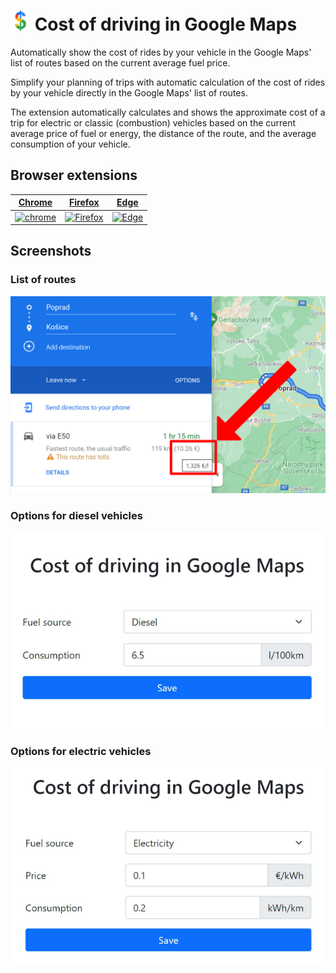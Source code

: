 # ![Icon](extension/icon-32.png) Cost of driving in Google Maps

Automatically show the cost of rides by your vehicle in the Google Maps' list of routes based on the current average fuel price.

Simplify your planning of trips with automatic calculation of the cost of rides by your vehicle directly in the Google Maps' list of routes.

The extension automatically calculates and shows the approximate cost of a trip for electric or classic (combustion) vehicles based on the current average price of fuel or energy, the distance of the route, and the average consumption of your vehicle.

## Browser extensions

[Chrome](https://chrome.google.com/webstore/detail/cost-of-driving-in-google/glajpeclpoeodmfofkelgedjphkdgmie) | [Firefox](https://addons.mozilla.org/en-US/firefox/addon/cost-of-driving-in-google-maps) | [Edge](https://microsoftedge.microsoft.com/addons/detail/cost-of-driving-in-google/pkaabdlnneddeecggbpfmdcjknmjeddl)
-- | -- | --
[![chrome](https://github.com/alrra/browser-logos/raw/main/src/chrome/chrome_128x128.png)](https://chrome.google.com/webstore/detail/cost-of-driving-in-google/glajpeclpoeodmfofkelgedjphkdgmie) | [![Firefox](https://github.com/alrra/browser-logos/raw/main/src/firefox/firefox_128x128.png)](https://addons.mozilla.org/en-US/firefox/addon/cost-of-driving-in-google-maps) | [![Edge](https://github.com/alrra/browser-logos/raw/main/src/edge/edge_128x128.png)](https://microsoftedge.microsoft.com/addons/detail/cost-of-driving-in-google/pkaabdlnneddeecggbpfmdcjknmjeddl)

## Screenshots

### List of routes
![Screenshot 1](extension/screenshot-1.jpg)
### Options for diesel vehicles
![Screenshot 2](extension/screenshot-2.jpg)
### Options for electric vehicles
![Screenshot 3](extension/screenshot-3.jpg)